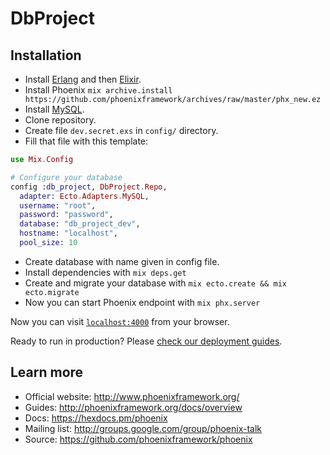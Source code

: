 # DbProject

## Installation

* Install [Erlang](http://www.erlang.org/downloads) and then [Elixir](https://elixir-lang.org/install.html).
* Install Phoenix `mix archive.install https://github.com/phoenixframework/archives/raw/master/phx_new.ez`
* Install [MySQL](https://dev.mysql.com/doc/refman/5.7/en/installing.html).
* Clone repository.
* Create file `dev.secret.exs` in `config/` directory.
* Fill that file with this template:

```elixir
use Mix.Config

# Configure your database
config :db_project, DbProject.Repo,
  adapter: Ecto.Adapters.MySQL,
  username: "root",
  password: "password",
  database: "db_project_dev",
  hostname: "localhost",
  pool_size: 10
```

* Create database with name given in config file.
* Install dependencies with `mix deps.get`
* Create and migrate your database with `mix ecto.create && mix ecto.migrate`
* Now you can start Phoenix endpoint with `mix phx.server`

Now you can visit [`localhost:4000`](http://localhost:4000) from your browser.

Ready to run in production? Please [check our deployment guides](http://www.phoenixframework.org/docs/deployment).

## Learn more

  * Official website: http://www.phoenixframework.org/
  * Guides: http://phoenixframework.org/docs/overview
  * Docs: https://hexdocs.pm/phoenix
  * Mailing list: http://groups.google.com/group/phoenix-talk
  * Source: https://github.com/phoenixframework/phoenix
